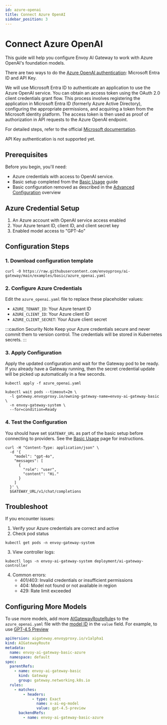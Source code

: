 ```yaml
---
id: azure-openai
title: Connect Azure OpenAI
sidebar_position: 3
---
```



# Connect Azure OpenAI

This guide will help you configure Envoy AI Gateway to work with Azure OpenAI's foundation models.

There are two ways to do the [Azure OpenAI authentication](https://learn.microsoft.com/en-us/azure/ai-services/openai/reference#authentication): Microsoft Entra ID and API Key.

We will use Microsoft Entra ID to authenticate an application to use the Azure OpenAI service. You can obtain an access token using the OAuth 2.0 client credentials grant flow. This process involves registering the application in Microsoft Entra ID (formerly Azure Active Directory), configuring the appropriate permissions, and acquiring a token from the Microsoft identity platform. The access token is then used as proof of authorization in API requests to the Azure OpenAI endpoint.

For detailed steps, refer to the official [Microsoft documentation](https://learn.microsoft.com/en-us/entra/identity-platform/v2-oauth2-client-creds-grant-flow#get-a-token).

API Key authentication is not supported yet.

## Prerequisites

Before you begin, you'll need:
- Azure credentials with access to OpenAI service.
- Basic setup completed from the [Basic Usage](../basic-usage.md) guide
- Basic configuration removed as described in the [Advanced Configuration](./index.md) overview

## Azure Credential Setup
1. An Azure account with OpenAI service access enabled
2. Your Azure tenant ID, client ID, and client secret key
3. Enabled model access to "GPT-4o"

## Configuration Steps

### 1. Download configuration template

```shell
curl -O https://raw.githubusercontent.com/envoyproxy/ai-gateway/main/examples/basic/azure_openai.yaml
```

### 2. Configure Azure Credentials

Edit the `azure_openai.yaml` file to replace these placeholder values:
- `AZURE_TENANT_ID`: Your Azure tenant ID
- `AZURE_CLIENT_ID`: Your Azure client ID
- `AZURE_CLIENT_SECRET`: Your Azure client secret

:::caution Security Note
Keep your Azure credentials secure and never commit them to version control.
The credentials will be stored in Kubernetes secrets.
:::


### 3. Apply Configuration

Apply the updated configuration and wait for the Gateway pod to be ready. If you already have a Gateway running, then the secret credential update will be picked up automatically in a few seconds.

```shell
kubectl apply -f azure_openai.yaml

kubectl wait pods --timeout=2m \
  -l gateway.envoyproxy.io/owning-gateway-name=envoy-ai-gateway-basic \
  -n envoy-gateway-system \
  --for=condition=Ready
```

### 4. Test the Configuration

You should have set `$GATEWAY_URL` as part of the basic setup before connecting to providers.
See the [Basic Usage](../basic-usage.md) page for instructions.

```shell
curl -H "Content-Type: application/json" \
  -d '{
    "model": "gpt-4o",
    "messages": [
      {
        "role": "user",
        "content": "Hi."
      }
    ]
  }' \
  $GATEWAY_URL/v1/chat/completions
```

## Troubleshoot

If you encounter issues:

1. Verify your Azure credentials are correct and active
2. Check pod status
  ```shell
  kubectl get pods -n envoy-gateway-system
  ```
3. View controller logs:
  ```shell
  kubectl logs -n envoy-ai-gateway-system deployment/ai-gateway-controller
  ```

4. Common errors:
   - 401/403: Invalid credentials or insufficient permissions
   - 404: Model not found or not available in region
   - 429: Rate limit exceeded

## Configuring More Models

To use more models, add more [AIGatewayRouteRule]s to the `azure_openai.yaml` file with the [model ID] in the `value` field. For example, to use [GPT-4.5 Preview]

```yaml
apiVersion: aigateway.envoyproxy.io/v1alpha1
kind: AIGatewayRoute
metadata:
  name: envoy-ai-gateway-basic-azure
  namespace: default
spec:
  parentRefs:
    - name: envoy-ai-gateway-basic
      kind: Gateway
      group: gateway.networking.k8s.io
  rules:
    - matches:
        - headers:
            - type: Exact
              name: x-ai-eg-model
              value: gpt-4.5-preview
      backendRefs:
        - name: envoy-ai-gateway-basic-azure
```

[AIGatewayRouteRule]: ../../api/api.mdx#aigatewayrouterule
[model ID]: https://learn.microsoft.com/en-us/azure/ai-services/openai/concepts/models
[GPT-4.5 Preview]: https://learn.microsoft.com/en-us/azure/ai-services/openai/concepts/models?tabs=global-standard%2Cstandard-chat-completions#gpt-45-preview
